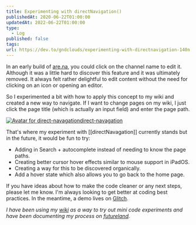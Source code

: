 ```yaml
---
title: Experimenting with directNavigation()
publishedAt: 2020-06-22T01:00:00
updatedAt: 2022-06-22T01:00:00
type:
  - Log
published: false
tags: 
url: https://dev.to/gndclouds/experimenting-with-directnavigation-140n
---
```

In an early build of [are.na](http://are.na/), you could click on the channel name to edit it. Although it was a little hard to discover this feature and it was ultimately removed. It always felt rather delightful to edit content without the need for clicking on an icon or opening an editor.

So I experimented a bit with how to apply this concept to my wiki and created a new way to navigate. If I want to change pages on my wiki, I just click the page title (which is actually an input field) and enter the page path.

[![Avatar for direct-navagation](https://cdn.glitch.global/project-avatar/2ff0e797-b09a-4778-b41b-6fd69beb7cb9.png?1584169917850)direct-navagation](https://glitch.com/~direct-navagation)

That's where my experiment with [[directNavagation]] currently stands but in the future, it would be fun to try:

- Adding in Search + autocomplete instead of needing to know the page paths.
- Creating better cursor hover effects similar to mouse support in iPadOS.
- Creating a way for this to be discovered organically.
- Add a hover state which also allows you to go back to the home page.

If you have ideas about how to make the code cleaner or any next steps, please let me know. I'm always looking to get better at coding best practices. In the meantime, a demo lives on [Glitch](https://glitch.com/~direct-navagation).

_I have been using my [wiki](https://gndclouds.cc/) as a way to try out mini code experiments and have been documenting my process on [futureland](https://futureland.tv/gndclouds/gndclouds-cc)._